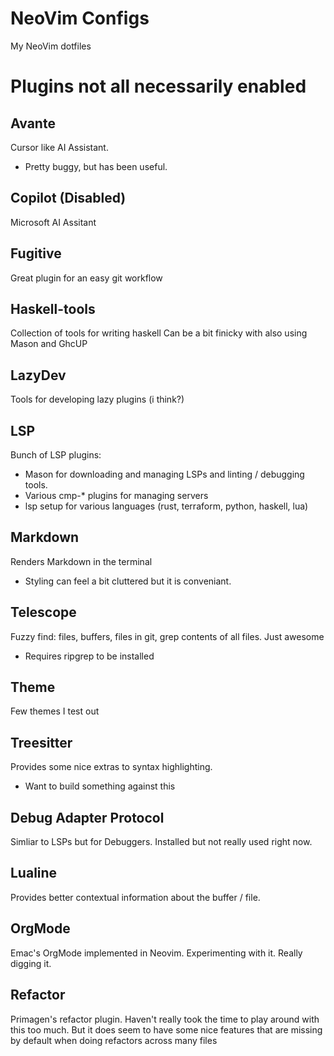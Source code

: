 # NeoVim Configs

My NeoVim dotfiles

# Plugins not all necessarily enabled

## Avante
Cursor like AI Assistant.
- Pretty buggy, but has been useful.

## Copilot (Disabled)
Microsoft AI Assitant

## Fugitive
Great plugin for an easy git workflow

## Haskell-tools
Collection of tools for writing haskell
Can be a bit finicky with also using Mason and GhcUP

## LazyDev
Tools for developing lazy plugins (i think?)

## LSP
Bunch of LSP plugins:
- Mason for downloading and managing LSPs and linting / debugging tools.
- Various cmp-* plugins for managing servers
- lsp setup for various languages (rust, terraform, python, haskell, lua)

## Markdown
Renders Markdown in the terminal
- Styling can feel a bit cluttered but it is conveniant.

## Telescope
Fuzzy find: files, buffers, files in git, grep contents of all files. Just awesome
- Requires ripgrep to be installed

## Theme
Few themes I test out

## Treesitter
Provides some nice extras to syntax highlighting.
- Want to build something against this

## Debug Adapter Protocol
Simliar to LSPs but for Debuggers. Installed but not really used right now.

## Lualine
Provides better contextual information about the buffer / file.

## OrgMode
Emac's OrgMode implemented in Neovim. Experimenting with it. Really digging it.

## Refactor
Primagen's refactor plugin. Haven't really took the time to play around with this too much. But it does seem to have
some nice features that are missing by default when doing refactors across many files
